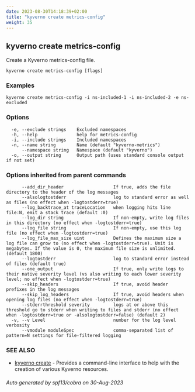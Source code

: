 ```yaml
---
date: 2023-08-30T14:18:39+02:00
title: "kyverno create metrics-config"
weight: 35
---
```

## kyverno create metrics-config

Create a Kyverno metrics-config file.

```
kyverno create metrics-config [flags]
```

### Examples

```
kyverno create metrics-config -i ns-included-1 -i ns-included-2 -e ns-excluded
```

### Options

```
  -e, --exclude strings    Excluded namespaces
  -h, --help               help for metrics-config
  -i, --include strings    Included namespaces
  -n, --name string        Name (default "kyverno-metrics")
      --namespace string   Namespace (default "kyverno")
  -o, --output string      Output path (uses standard console output if not set)
```

### Options inherited from parent commands

```
      --add_dir_header                   If true, adds the file directory to the header of the log messages
      --alsologtostderr                  log to standard error as well as files (no effect when -logtostderr=true)
      --log_backtrace_at traceLocation   when logging hits line file:N, emit a stack trace (default :0)
      --log_dir string                   If non-empty, write log files in this directory (no effect when -logtostderr=true)
      --log_file string                  If non-empty, use this log file (no effect when -logtostderr=true)
      --log_file_max_size uint           Defines the maximum size a log file can grow to (no effect when -logtostderr=true). Unit is megabytes. If the value is 0, the maximum file size is unlimited. (default 1800)
      --logtostderr                      log to standard error instead of files (default true)
      --one_output                       If true, only write logs to their native severity level (vs also writing to each lower severity level; no effect when -logtostderr=true)
      --skip_headers                     If true, avoid header prefixes in the log messages
      --skip_log_headers                 If true, avoid headers when opening log files (no effect when -logtostderr=true)
      --stderrthreshold severity         logs at or above this threshold go to stderr when writing to files and stderr (no effect when -logtostderr=true or -alsologtostderr=false) (default 2)
  -v, --v Level                          number for the log level verbosity
      --vmodule moduleSpec               comma-separated list of pattern=N settings for file-filtered logging
```

### SEE ALSO

* [kyverno create](../kyverno_create)	 - Provides a command-line interface to help with the creation of various Kyverno resources.

###### Auto generated by spf13/cobra on 30-Aug-2023
